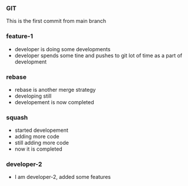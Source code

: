 ### GIT
This is the first commit from main branch

### feature-1
* developer is doing some developments
* developer spends some tine and pushes to git lot of time as a part of development

### rebase
* rebase is another merge strategy
* developing still
* developement is now completed

### squash
* started developement
* adding more code
* still adding more code
* now it is completed

### developer-2
* I am developer-2, added some features
